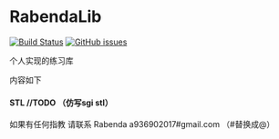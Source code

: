 # RabendaLib

[![Build Status](https://travis-ci.org/issimo-sakura/RabendaLib.svg?branch=master)](https://travis-ci.org/issimo-sakura/RabendaLib)
[![GitHub issues](https://img.shields.io/github/issues/badges/shields.svg?style=plastic)](https://github.com/issimo-sakura/RabendaLib)

个人实现的练习库

内容如下


#### STL  //TODO （仿写sgi stl）

如果有任何指教 请联系
Rabenda a936902017#gmail.com （#替换成@）

